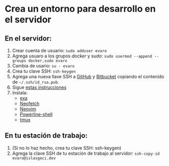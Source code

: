 # Crea un entorno para desarrollo en el servidor

## En el servidor:

1. Crear cuenta de usuario: `sudo adduser evaro`
1. Agrega usuaro a los grupos _docker_ y _sudo_: `sudo usermod --append --groups docker,sudo evaro`
1. Cambia de usario: `su - evaro`
1. Crea tu clave SSH: `ssh-keygen`
1. Agrega una nueva llave SSH a [GitHub](https://github.com/settings/keys/) y [Bitbucket](https://bitbucket.org/account/settings/ssh-keys/) copiando el contenido de `~/.ssh/id_rsa.pub`.
1. Sigue [estas instrucciones](https://github.com/devarops/dotfiles/blob/develop/README.md)
1. Instala:
    - [exa](https://github.com/ogham/exa)
    - [Neofetch](https://github.com/dylanaraps/neofetch)
    - [Neovim](https://github.com/neovim/neovim)
    - [Powerline-shell](https://github.com/b-ryan/powerline-shell)
    - [tmux](https://github.com/tmux/tmux)

## En tu estación de trabajo:

1. (Si no lo haz hecho, crea tu clave SSH: ssh-keygen)
1. Agrega la clave SSH de tu estación de trabajo al servidor: `ssh-copy-id evaro@islasgeci.dev`

